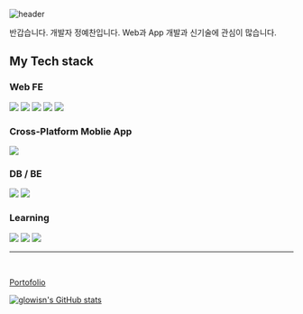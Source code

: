 ![header](https://capsule-render.vercel.app/api?type=waving&height=200&theme=cobalt&text=Glowisn's%20Github&fontAlignY=36&fontSize=64)

반갑습니다. 개발자 정예찬입니다.
Web과 App 개발과 신기술에 관심이 많습니다.

## My Tech stack

### Web FE
<img src="https://img.shields.io/badge/Javascript-F7DF1E?style=flat&logo=Javascript&logoColor=000000"/>
<img src="https://img.shields.io/badge/TypeScript-3178C6?style=flat&logo=Typescript&logoColor=000000"/>
<img src="https://img.shields.io/badge/React-61DAFB?style=flat&logo=React&logoColor=000000"/>
<img src="https://img.shields.io/badge/Next.js-000000?style=flat&logo=Next.js&logoColor=FFFFFFF"/>
<img src="https://img.shields.io/badge/tailwindcss-06B6D4?style=flat&logo=tailwindcss&logoColor=000000"/>

### Cross-Platform Moblie App
<img src="https://img.shields.io/badge/Flutter-02569B?style=flat&logo=Flutter&logoColor=000000"/>

### DB / BE
<img src="https://img.shields.io/badge/firebase-FFCA28?style=flat&logo=firebase&logoColor=000000"/>
<img src="https://img.shields.io/badge/mysql-4479A1?style=flat&logo=mysql&logoColor=000000"/>

### Learning
<img src="https://img.shields.io/badge/tanstack query-FF4154?style=flat&logo=reactQuery&logoColor=000000"/>
<img src="https://img.shields.io/badge/supabase-3FCF8E?style=flat&logo=supabase&logoColor=000000"/>
<img src="https://img.shields.io/badge/vercel-000000?style=flat&logo=vercel&logoColor=FFFFFF"/>

<br>
<hr>
<br>

[Portofolio](https://www.notion.so/PORTOFOLIO-c3e497ca0b00441295cfa2fd8e921329?pvs=4)


[![glowisn's GitHub stats](https://github-readme-stats.vercel.app/api?username=glowisn&include_all_commits=true&show_icons=true&theme=cobalt)](https://github.com/glowisn)
